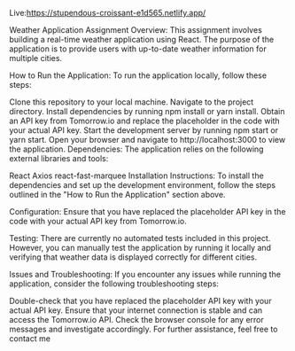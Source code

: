Live:https://stupendous-croissant-e1d565.netlify.app/

Weather Application
Assignment Overview:
This assignment involves building a real-time weather application using React. The purpose of the application is to provide users with up-to-date weather information for multiple cities.

How to Run the Application:
To run the application locally, follow these steps:

Clone this repository to your local machine.
Navigate to the project directory.
Install dependencies by running npm install or yarn install.
Obtain an API key from Tomorrow.io and replace the placeholder in the code with your actual API key.
Start the development server by running npm start or yarn start.
Open your browser and navigate to http://localhost:3000 to view the application.
Dependencies:
The application relies on the following external libraries and tools:

React
Axios
react-fast-marquee
Installation Instructions:
To install the dependencies and set up the development environment, follow the steps outlined in the "How to Run the Application" section above.

Configuration:
Ensure that you have replaced the placeholder API key in the code with your actual API key from Tomorrow.io.

Testing:
There are currently no automated tests included in this project. However, you can manually test the application by running it locally and verifying that weather data is displayed correctly for different cities.

Issues and Troubleshooting:
If you encounter any issues while running the application, consider the following troubleshooting steps:

Double-check that you have replaced the placeholder API key with your actual API key.
Ensure that your internet connection is stable and can access the Tomorrow.io API.
Check the browser console for any error messages and investigate accordingly.
For further assistance, feel free to contact me
